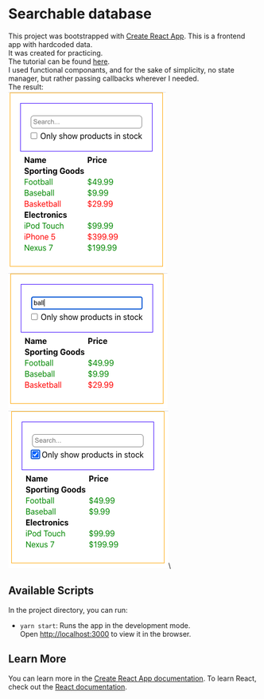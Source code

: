 # Searchable database

This project was bootstrapped with [Create React App](https://github.com/facebook/create-react-app).
This is a frontend app with hardcoded data.\
It was created for practicing.\
The tutorial can be found [here](https://reactjs.org/docs/thinking-in-react.html).\
I used functional componants, and for the sake of simplicity, no state manager,
but rather passing callbacks wherever I needed.\
The result:\
![searchable database](/public/searchable-database.png)\
![filtered items](/public/filtered-items.png)\
![stocked items](/public/stocked-items.png)\

## Available Scripts

In the project directory, you can run:

- `yarn start`: Runs the app in the development mode.\
  Open [http://localhost:3000](http://localhost:3000) to view it in the browser.

## Learn More

You can learn more in the [Create React App documentation](https://facebook.github.io/create-react-app/docs/getting-started).
To learn React, check out the [React documentation](https://reactjs.org/).
